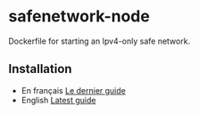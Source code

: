 # safenetwork-node
Dockerfile for starting an Ipv4-only safe network.

## Installation

- En français [Le dernier guide](https://forum.safenet.fr/t/guide-dinstallation-du-noeud-de-reseau-sur-pour-les-serveurs-arm-manjaro-minimal/53)
- English [Latest guide](https://safenetforum.org/t/safe-network-node-on-arm-servers-installation-guide-manjaro-minimal-version-2/35254)
